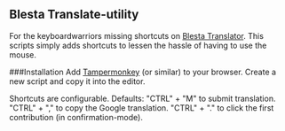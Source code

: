 <!--
# Blesta-Utilities
Some custom utilities used with Blesta
-->

## Blesta Translate-utility
For the keyboardwarriors missing shortcuts on [Blesta Translator](https://translate.blesta.com/translation/).
This scripts simply adds shortcuts to lessen the hassle of having to use the mouse.

###Installation
Add [Tampermonkey](https://www.tampermonkey.net/) (or similar) to your browser.
Create a new script and copy it into the editor.

Shortcuts are configurable. 
Defaults:
"CTRL" + "M" to submit translation.
"CTRL" + "," to copy the Google translation.
"CTRL" + "." to click the first contribution (in confirmation-mode).
